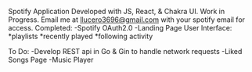 Spotify Application Developed with JS, React, & Chakra UI. Work in Progress.
Email me at llucero3696@gmail.com with your spotify email for access. 
Completed: 
  -Spotify OAuth2.0
  -Landing Page User Interface:
    *playlists
    *recently played
    *following activity

To Do: 
  -Develop REST api in Go & Gin to handle network requests
  -Liked Songs Page
  -Music Player